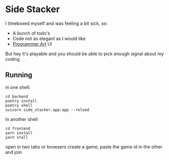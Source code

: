 # Side Stacker

I timeboxed myself and was feeling a bit sick, so:

* A bunch of todo's
* Code not as elegant as I would like
* [Programmer Art](https://en.wikipedia.org/wiki/Programmer_art) UI

But hey it's playable and you should be able to pick enough signal about my coding

## Running

in one shell:
```$
cd backend
poetry install
poetry shell
uvicorn side_stacker.app:app --reload
```

In another shell:
```$
cd frontend
yarn install
yarn stall
```

open in two tabs or browsers create a game; paste the game id in the other and join


